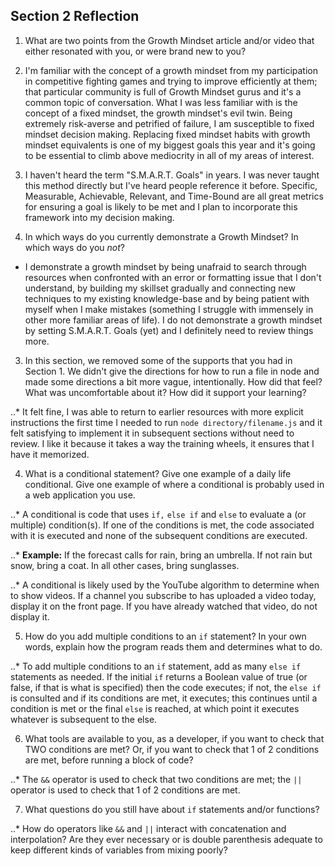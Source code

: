 ## Section 2 Reflection

1. What are two points from the Growth Mindset article and/or video that either resonated with you, or were brand new to you?

  1. I'm familiar with the concept of a growth mindset from my participation in competitive fighting games and trying to improve efficiently at them; that particular community is full of Growth Mindset gurus and it's a common topic of conversation. What I was less familiar with is the concept of a fixed mindset, the growth mindset's evil twin. Being extremely risk-averse and petrified of failure, I am susceptible to fixed mindset decision making. Replacing fixed mindset habits with growth mindset equivalents is one of my biggest goals this year and it's going to be essential to climb above mediocrity in all of my areas of interest.  

  2. I haven't heard the term "S.M.A.R.T. Goals" in years. I was never taught this method directly but I've heard people reference it before. Specific, Measurable, Achievable, Relevant, and Time-Bound are all great metrics for ensuring a goal is likely to be met and I plan to incorporate this framework into my decision making.

2. In which ways do you currently demonstrate a Growth Mindset? In which ways do you _not_?

  * I demonstrate a growth mindset by being unafraid to search through resources when confronted with an error or formatting issue that I don't understand, by building my skillset gradually and connecting new techniques to my existing knowledge-base and by being patient with myself when I make mistakes (something I struggle with immensely in other more familiar areas of life). I do not demonstrate a growth mindset by setting S.M.A.R.T. Goals (yet) and I definitely need to review things more.

3. In this section, we removed some of the supports that you had in Section 1. We didn't give the directions for how to run a file in node and made some directions a bit more vague, intentionally. How did that feel? What was uncomfortable about it? How did it support your learning?

..* It felt fine, I was able to return to earlier resources with more explicit instructions the first time I needed to run `node directory/filename.js` and it felt satisfying to implement it in subsequent sections without need to review. I like it because it takes a way the training wheels, it ensures that I have it memorized.  

4. What is a conditional statement? Give one example of a daily life conditional. Give one example of where a conditional is probably used in a web application you use.

..* A conditional is code that uses `if,` `else if` and `else` to evaluate a (or multiple) condition(s). If one of the conditions is met, the code associated with it is executed and none of the subsequent conditions are executed.   

..* **Example:** If the forecast calls for rain, bring an umbrella. If not rain but snow, bring a coat. In all other cases, bring sunglasses.

..* A conditional is likely used by the YouTube algorithm to determine when to show videos. If a channel you subscribe to has uploaded a video today, display it on the front page. If you have already watched that video, do not display it.     

5. How do you add multiple conditions to an `if` statement? In your own words, explain how the program reads them and determines what to do.

..* To add multiple conditions to an `if` statement, add as many `else if` statements as needed. If the initial `if` returns a Boolean value of true (or false, if that is what is specified) then the code executes; if not, the `else if` is consulted and if its conditions are met, it executes; this continues until a condition is met or the final `else` is reached, at which point it executes whatever is subsequent to the else.

6. What tools are available to you, as a developer, if you want to check that TWO conditions are met? Or, if you want to check that 1 of 2 conditions are met, before running a block of code?

..* The `&&` operator is used to check that two conditions are met; the `||` operator is used to check that 1 of 2 conditions are met.

7. What questions do you still have about `if` statements and/or functions?

..* How do operators like `&&` and `||` interact with concatenation and interpolation? Are they ever necessary or is double parenthesis adequate to keep different kinds of variables from mixing poorly?
